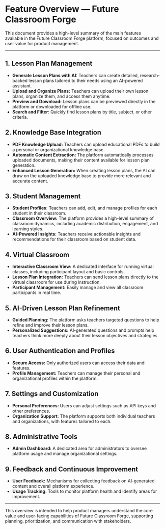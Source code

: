 # Feature Overview — Future Classroom Forge

This document provides a high-level summary of the main features available in the Future Classroom Forge platform, focused on outcomes and user value for product management.

---

## 1. Lesson Plan Management

- **Generate Lesson Plans with AI:** Teachers can create detailed, research-backed lesson plans tailored to their needs using an AI-powered assistant.
- **Upload and Organize Plans:** Teachers can upload their own lesson plans, organize them, and access them anytime.
- **Preview and Download:** Lesson plans can be previewed directly in the platform or downloaded for offline use.
- **Search and Filter:** Quickly find lesson plans by title, subject, or other criteria.

## 2. Knowledge Base Integration

- **PDF Knowledge Upload:** Teachers can upload educational PDFs to build a personal or organizational knowledge base.
- **Automatic Content Extraction:** The platform automatically processes uploaded documents, making their content available for lesson plan generation.
- **Enhanced Lesson Generation:** When creating lesson plans, the AI can draw on the uploaded knowledge base to provide more relevant and accurate content.

## 3. Student Management

- **Student Profiles:** Teachers can add, edit, and manage profiles for each student in their classroom.
- **Classroom Overview:** The platform provides a high-level summary of classroom dynamics, including academic distribution, engagement, and learning styles.
- **AI-Powered Insights:** Teachers receive actionable insights and recommendations for their classroom based on student data.

## 4. Virtual Classroom

- **Interactive Classroom View:** A dedicated interface for running virtual classes, including participant layout and basic controls.
- **Lesson Plan Integration:** Teachers can send lesson plans directly to the virtual classroom for use during instruction.
- **Participant Management:** Easily manage and view all classroom participants in real time.

## 5. AI-Driven Lesson Plan Refinement

- **Guided Planning:** The platform asks teachers targeted questions to help refine and improve their lesson plans.
- **Personalized Suggestions:** AI-generated questions and prompts help teachers think more deeply about their lesson objectives and strategies.

## 6. User Authentication and Profiles

- **Secure Access:** Only authorized users can access their data and features.
- **Profile Management:** Teachers can manage their personal and organizational profiles within the platform.

## 7. Settings and Customization

- **Personal Preferences:** Users can adjust settings such as API keys and other preferences.
- **Organization Support:** The platform supports both individual teachers and organizations, with features tailored to each.

## 8. Administrative Tools

- **Admin Dashboard:** A dedicated area for administrators to oversee platform usage and manage organizational settings.

## 9. Feedback and Continuous Improvement

- **User Feedback:** Mechanisms for collecting feedback on AI-generated content and overall platform experience.
- **Usage Tracking:** Tools to monitor platform health and identify areas for improvement.

---

This overview is intended to help product managers understand the core value and user-facing capabilities of Future Classroom Forge, supporting planning, prioritization, and communication with stakeholders.
